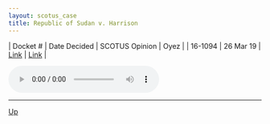 ```yaml
---
layout: scotus_case
title: Republic of Sudan v. Harrison
---
```


| Docket # | Date Decided | SCOTUS Opinion | Oyez |
| 16-1094 | 26 Mar 19 | [Link](https://www.supremecourt.gov/opinions/18pdf/587us1r27_6537.pdf) | [Link](https://www.oyez.org/cases/2018/16-1094) |

<audio controls>
   <source src='./resources/16-1094.mp3' type='audio/mpeg'>
</audio>

<object data='./resources/16-1094.pdf' type='application/pdf'></object>

---

[Up](./README.md)